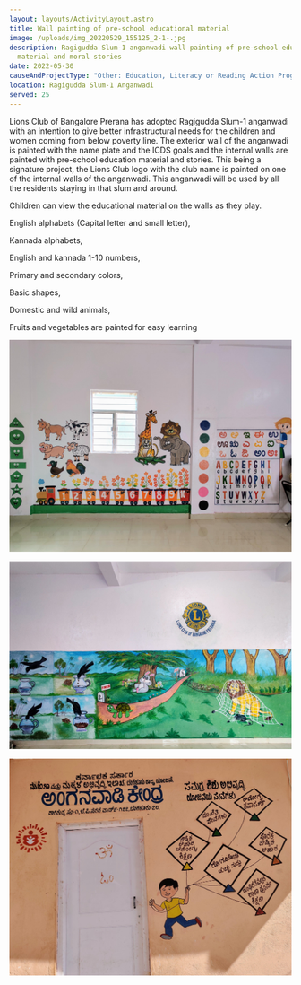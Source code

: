 ```yaml
---
layout: layouts/ActivityLayout.astro
title: Wall painting of pre-school educational material
image: /uploads/img_20220529_155125_2-1-.jpg
description: Ragigudda Slum-1 anganwadi wall painting of pre-school educational
  material and moral stories
date: 2022-05-30
causeAndProjectType: "Other: Education, Literacy or Reading Action Program"
location: Ragigudda Slum-1 Anganwadi
served: 25
---
```

Lions Club of Bangalore Prerana has adopted Ragigudda Slum-1 anganwadi with an intention to give better infrastructural needs for the children and women coming from below poverty line. The exterior wall of the anganwadi is painted with the name plate and the ICDS goals and the internal walls are painted with pre-school education material and stories. This being a signature project, the Lions Club logo with the club name is painted on one of the internal walls of the anganwadi. This anganwadi will be used by all the residents staying in that slum and around. 

Children can view the educational material on the walls as they play. 

English alphabets (Capital letter and small letter), 

Kannada alphabets, 

 English and kannada 1-10 numbers,

Primary and secondary colors, 

Basic shapes, 

Domestic and wild animals, 

Fruits and vegetables are painted for easy learning 

![Pre-School Education](/uploads/img_20220529_160942_2-1-.jpg "Pre-School Education")

![Moral Stories](/uploads/img_20220529_155125_2-1-.jpg "Moral Stories: Thirsty crow, The tortoise and the hare, The lion and the mouse")

![ICDS-Goals](/uploads/img_20220529_152921_2-1-.jpg "ICDS-Goals")